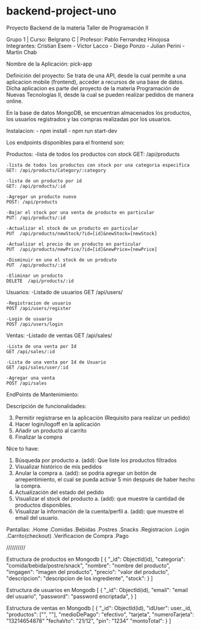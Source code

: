 # backend-project-uno

Proyecto Backend de la materia Taller de Programación II

Grupo 1   |   Curso: Belgrano C   |   Profesor: Pablo Fernandez Hinojosa
Integrantes: Cristian Esem - Victor Lacco - Diego Ponzo - Julian Perini - Martin Chab

Nombre de la Aplicación: pick-app

Definición del proyecto:
Se trata de una API, desde la cual permite a una aplicacion mobile (frontend), acceder a recursos de una base de datos.
Dicha aplicacion es parte del proyecto de la materia Programación de Nuevas Tecnologías II, desde la cual se pueden realizar pedidos de manera online.

En la base de datos MongoDB, se encuentran almacenados los productos, los usuarios registrados y las compras realizadas por los usuarios.

Instalacion:
    - npm install
    - npm run start-dev

Los endpoints disponibles para el frontend son:

Productos:
    -lista de todos los productos con stock
    GET: /api/products

    -lista de todos los productos con stock por una categoria especifica
    GET: /api/products/Category/:category

    -lista de un producto por id
    GET: /api/products/:id

    -Agregar un producto nuevo
    POST: /api/products

    -Bajar el stock por una venta de producto en particular
    PUT: /api/products/:id

    -Actualizar el stock de un producto en particular
    PUT  /api/products/newStock/?id=[id]&newStock=[newStock]

    -Actualizar el precio de un producto en particular
    PUT  /api/products/newPrice/?id=[id]&newPrice=[newPrice]

    -Disminuir en uno el stock de un prodcuto
    PUT  /api/products/:id

    -Eliminar un producto
    DELETE  /api/products/:id


Usuarios:
    -Listado de usuarios
    GET /api/users/

    -Registracion de usuario
    POST /api/users/register

    -Login de usuario
    POST /api/users/login


Ventas:
    -Listado de ventas
    GET /api/sales/

    -Lista de una venta por Id
    GET /api/sales/:id

    -Lista de una venta por Id de Usuario
    GET /api/sales/user/:id

    -Agregar una venta
    POST /api/sales

EndPoints de Mantenimiento:


Descripción de funcionalidades:


3.	Permitir registrarse en la aplicación (Requisito para realizar un pedido)
4.	Hacer login/logoff en la aplicación
5.	Añadir un producto al carrito
6.	Finalizar la compra

Nice to have:

1.	Búsqueda por producto
a.	(add): Que liste los productos filtrados 
2.	Visualizar histórico de mis pedidos
3.	Anular la compra
a.	(add): se podria agregar un botón de arrepentimiento, el cual se pueda activar 5 min después de haber hecho la compra.
4.	Actualización del estado del pedido
5.	Visualizar el stock del producto
a.	(add): que muestre la cantidad de productos disponibles.
6.	Visualizar la información de la cuenta/perfil
a.	(add): que muestre el email del usuario.



Pantallas:
    .Home
    .Comidas
    .Bebidas
    .Postres
    .Snacks
    .Registracion
    .Login
    .Carrito(checkout)
    .Verificacion de Compra
    .Pago

//////////

Estructura de productos en Mongodb
[
 {
  "_id": ObjectId(id),
  "categoria": "comida/bebida/postre/snack",
  "nombre": "nombre del producto",
  "imgagen": "imagen del producto",
  "precio": "valor del producto",
  "descripcion": "descripcion de los ingrediente",
  "stock": <cantidad>
 }
]


Estructura de usuarios en Mongodb
[
 {
  "_id": ObjectId(id),
  "email": "email del usuario",
  "password": "password encriptada",
 }
]

Estructura de ventas en Mongodb
[
 {
  "_id": ObjectId(id),
  "idUser": user._id,
  "productos": ["<nombre del producto>", "<nombre del producto>"],
	"medioDePago": "efectivo", "tarjeta",
  "numeroTarjeta": "13214654878"
  "fechaVto": "21/12",
  "pin": "1234"
  "montoTotal": 
 }
]
